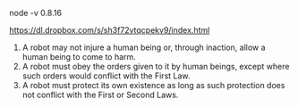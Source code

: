 node -v
0.8.16

https://dl.dropbox.com/s/sh3f72vtqcpekv9/index.html

1. A robot may not injure a human being or, through inaction, allow a human being to come to harm.
2. A robot must obey the orders given to it by human beings, except where such orders would conflict with the First Law.
3. A robot must protect its own existence as long as such protection does not conflict with the First or Second Laws.
